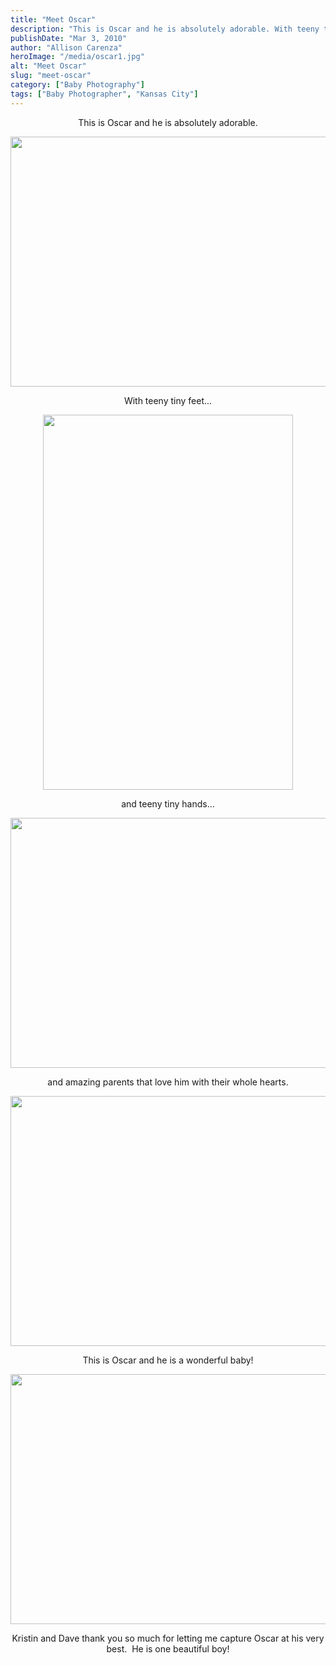```yaml
---
title: "Meet Oscar"
description: "This is Oscar and he is absolutely adorable. With teeny tiny feet... and teeny tiny hands... and amazing parents that "
publishDate: "Mar 3, 2010"
author: "Allison Carenza"
heroImage: "/media/oscar1.jpg"
alt: "Meet Oscar"
slug: "meet-oscar"
category: ["Baby Photography"]
tags: ["Baby Photographer", "Kansas City"]
---
```


<p style="text-align: center;">This is Oscar and he is absolutely adorable.</p>
<p style="text-align: center;"><img class="aligncenter size-full wp-image-395" title="oscar1" src="/media/oscar1.jpg" alt="" width="601" height="400" srcset="/media/oscar1.jpg 601w, /media/oscar1-300x200.jpg 300w" sizes="(max-width: 601px) 100vw, 601px" /></p>
<p style="text-align: center;">
<p style="text-align: center;">With teeny tiny feet...</p>
<p style="text-align: center;"><img class="aligncenter size-full wp-image-396" title="oscar10" src="/media/oscar10.jpg" alt="" width="400" height="600" srcset="/media/oscar10.jpg 400w, /media/oscar10-200x300.jpg 200w" sizes="(max-width: 400px) 100vw, 400px" /></p>
<p style="text-align: center;">
<p style="text-align: center;">and teeny tiny hands...</p>
<p style="text-align: center;"><img class="aligncenter size-full wp-image-398" title="oscar8" src="/media/oscar8.jpg" alt="" width="600" height="400" srcset="/media/oscar8.jpg 600w, /media/oscar8-300x200.jpg 300w" sizes="(max-width: 600px) 100vw, 600px" /></p>
<p style="text-align: center;">and amazing parents that love him with their whole hearts.</p>
<p style="text-align: center;"><img class="aligncenter size-full wp-image-403" title="oscar3" src="/media/oscar3.jpg" alt="" width="600" height="400" srcset="/media/oscar3.jpg 600w, /media/oscar3-300x200.jpg 300w" sizes="(max-width: 600px) 100vw, 600px" /></p>
<p style="text-align: center;">This is Oscar and he is a wonderful baby!</p>
<p style="text-align: center;"><img class="aligncenter size-full wp-image-402" title="oscar4" src="/media/oscar4.jpg" alt="" width="600" height="400" srcset="/media/oscar4.jpg 600w, /media/oscar4-300x200.jpg 300w" sizes="(max-width: 600px) 100vw, 600px" /></p>
<p style="text-align: center;">Kristin and Dave thank you so much for letting me capture Oscar at his very best.  He is one beautiful boy!</p>
<p style="text-align: center;">
<p style="text-align: center;">
